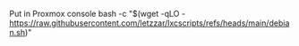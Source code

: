 Put in Proxmox console bash -c "$(wget -qLO - https://raw.githubusercontent.com/letzzar/lxcscripts/refs/heads/main/debian.sh)"
